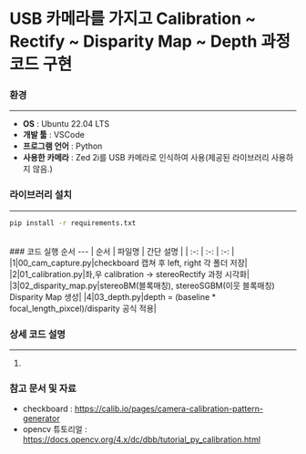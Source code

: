 # USB 카메라를 가지고 Calibration ~ Rectify ~ Disparity Map ~ Depth 과정 코드 구현

### 환경
---
- **OS** : Ubuntu 22.04 LTS
- **개발 툴** : VSCode
- **프로그램 언어** : Python
- **사용한 카메라** : Zed 2i를 USB 카메라로 인식하여 사용(제공된 라이브러리 사용하지 않음.)

### 라이브러리 설치
---
``` bash
pip install -r requirements.txt
```
</br>
### 코드 실행 순서
---
| 순서 | 파일명 | 간단 설명 |
| :-: | :-: | :-: |
|1|00_cam_capture.py|checkboard 캡쳐 후 left, right 각 폴더 저장|
|2|01_calibration.py|좌,우 calibration -> stereoRectify 과정 시각화|
|3|02_disparity_map.py|stereoBM(블록매칭), stereoSGBM(이웃 블록매칭) Disparity Map 생성|
|4|03_depth.py|depth = (baseline * focal_length_pixcel)/disparity 공식 적용|

### 상세 코드 설명
---
1. 

### 참고 문서 및 자료
- checkboard : <a>https://calib.io/pages/camera-calibration-pattern-generator</a>
- opencv 튜토리얼 : <a>https://docs.opencv.org/4.x/dc/dbb/tutorial_py_calibration.html</a>
